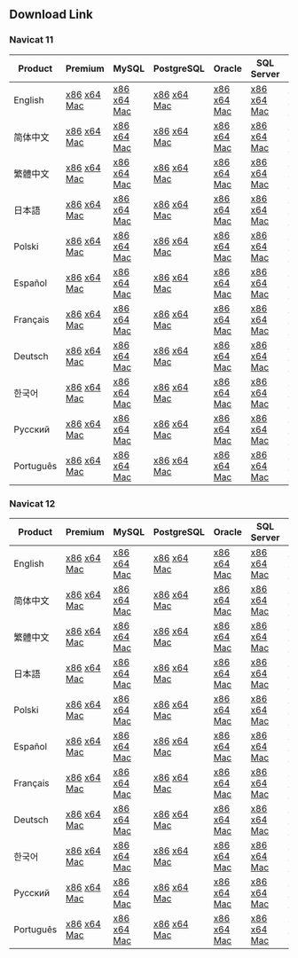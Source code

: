 ## Download Link

### Navicat 11

Product|Premium|MySQL|PostgreSQL|Oracle|SQL Server|SQLite|MariaDB
-------|-------|-----|----------|------|----------|------|-------
English|[x86](http://download.navicat.com/download/navicat112_premium_en_x86.exe) [x64](http://download.navicat.com/download/navicat112_premium_en_x64.exe) [Mac](http://download.navicat.com/download/navicat112_premium_en.dmg) |[x86](http://download.navicat.com/download/navicat112_mysql_en_x86.exe) [x64](http://download.navicat.com/download/navicat112_mysql_en_x64.exe) [Mac](http://download.navicat.com/download/navicat112_mysql_en.dmg) |[x86](http://download.navicat.com/download/navicat112_pgsql_en_x86.exe) [x64](http://download.navicat.com/download/navicat112_pgsql_en_x64.exe) [Mac](http://download.navicat.com/download/navicat112_pgsql_en.dmg) |[x86](http://download.navicat.com/download/navicat112_ora_en_x86.exe) [x64](http://download.navicat.com/download/navicat112_ora_en_x64.exe) [Mac](http://download.navicat.com/download/navicat112_ora_en.dmg) |[x86](http://download.navicat.com/download/navicat112_sqlserver_en_x86.exe) [x64](http://download.navicat.com/download/navicat112_sqlserver_en_x64.exe) [Mac](http://download.navicat.com/download/navicat112_sqlserver_en.dmg) |[x86](http://download.navicat.com/download/navicat112_sqlite_en_x86.exe) [x64](http://download.navicat.com/download/navicat112_sqlite_en_x64.exe) [Mac](http://download.navicat.com/download/navicat112_sqlite_en.dmg) |[x86](http://download.navicat.com/download/navicat112_mariadb_en_x86.exe) [x64](http://download.navicat.com/download/navicat112_mariadb_en_x64.exe) [Mac](http://download.navicat.com/download/navicat112_mariadb_en.dmg) 
简体中文|[x86](http://download.navicat.com/download/navicat112_premium_cs_x86.exe) [x64](http://download.navicat.com/download/navicat112_premium_cs_x64.exe) [Mac](http://download.navicat.com/download/navicat112_premium_cs.dmg) |[x86](http://download.navicat.com/download/navicat112_mysql_cs_x86.exe) [x64](http://download.navicat.com/download/navicat112_mysql_cs_x64.exe) [Mac](http://download.navicat.com/download/navicat112_mysql_cs.dmg) |[x86](http://download.navicat.com/download/navicat112_pgsql_cs_x86.exe) [x64](http://download.navicat.com/download/navicat112_pgsql_cs_x64.exe) [Mac](http://download.navicat.com/download/navicat112_pgsql_cs.dmg) |[x86](http://download.navicat.com/download/navicat112_ora_cs_x86.exe) [x64](http://download.navicat.com/download/navicat112_ora_cs_x64.exe) [Mac](http://download.navicat.com/download/navicat112_ora_cs.dmg) |[x86](http://download.navicat.com/download/navicat112_sqlserver_cs_x86.exe) [x64](http://download.navicat.com/download/navicat112_sqlserver_cs_x64.exe) [Mac](http://download.navicat.com/download/navicat112_sqlserver_cs.dmg) |[x86](http://download.navicat.com/download/navicat112_sqlite_cs_x86.exe) [x64](http://download.navicat.com/download/navicat112_sqlite_cs_x64.exe) [Mac](http://download.navicat.com/download/navicat112_sqlite_cs.dmg) |[x86](http://download.navicat.com/download/navicat112_mariadb_cs_x86.exe) [x64](http://download.navicat.com/download/navicat112_mariadb_cs_x64.exe) [Mac](http://download.navicat.com/download/navicat112_mariadb_cs.dmg) 
繁體中文|[x86](http://download.navicat.com/download/navicat112_premium_ct_x86.exe) [x64](http://download.navicat.com/download/navicat112_premium_ct_x64.exe) [Mac](http://download.navicat.com/download/navicat112_premium_ct.dmg) |[x86](http://download.navicat.com/download/navicat112_mysql_ct_x86.exe) [x64](http://download.navicat.com/download/navicat112_mysql_ct_x64.exe) [Mac](http://download.navicat.com/download/navicat112_mysql_ct.dmg) |[x86](http://download.navicat.com/download/navicat112_pgsql_ct_x86.exe) [x64](http://download.navicat.com/download/navicat112_pgsql_ct_x64.exe) [Mac](http://download.navicat.com/download/navicat112_pgsql_ct.dmg) |[x86](http://download.navicat.com/download/navicat112_ora_ct_x86.exe) [x64](http://download.navicat.com/download/navicat112_ora_ct_x64.exe) [Mac](http://download.navicat.com/download/navicat112_ora_ct.dmg) |[x86](http://download.navicat.com/download/navicat112_sqlserver_ct_x86.exe) [x64](http://download.navicat.com/download/navicat112_sqlserver_ct_x64.exe) [Mac](http://download.navicat.com/download/navicat112_sqlserver_ct.dmg) |[x86](http://download.navicat.com/download/navicat112_sqlite_ct_x86.exe) [x64](http://download.navicat.com/download/navicat112_sqlite_ct_x64.exe) [Mac](http://download.navicat.com/download/navicat112_sqlite_ct.dmg) |[x86](http://download.navicat.com/download/navicat112_mariadb_ct_x86.exe) [x64](http://download.navicat.com/download/navicat112_mariadb_ct_x64.exe) [Mac](http://download.navicat.com/download/navicat112_mariadb_ct.dmg) 
日本語|[x86](http://download.navicat.com/download/navicat112_premium_jp_x86.exe) [x64](http://download.navicat.com/download/navicat112_premium_jp_x64.exe) [Mac](http://download.navicat.com/download/navicat112_premium_jp.dmg) |[x86](http://download.navicat.com/download/navicat112_mysql_jp_x86.exe) [x64](http://download.navicat.com/download/navicat112_mysql_jp_x64.exe) [Mac](http://download.navicat.com/download/navicat112_mysql_jp.dmg) |[x86](http://download.navicat.com/download/navicat112_pgsql_jp_x86.exe) [x64](http://download.navicat.com/download/navicat112_pgsql_jp_x64.exe) [Mac](http://download.navicat.com/download/navicat112_pgsql_jp.dmg) |[x86](http://download.navicat.com/download/navicat112_ora_jp_x86.exe) [x64](http://download.navicat.com/download/navicat112_ora_jp_x64.exe) [Mac](http://download.navicat.com/download/navicat112_ora_jp.dmg) |[x86](http://download.navicat.com/download/navicat112_sqlserver_jp_x86.exe) [x64](http://download.navicat.com/download/navicat112_sqlserver_jp_x64.exe) [Mac](http://download.navicat.com/download/navicat112_sqlserver_jp.dmg) |[x86](http://download.navicat.com/download/navicat112_sqlite_jp_x86.exe) [x64](http://download.navicat.com/download/navicat112_sqlite_jp_x64.exe) [Mac](http://download.navicat.com/download/navicat112_sqlite_jp.dmg) |[x86](http://download.navicat.com/download/navicat112_mariadb_jp_x86.exe) [x64](http://download.navicat.com/download/navicat112_mariadb_jp_x64.exe) [Mac](http://download.navicat.com/download/navicat112_mariadb_jp.dmg) 
Polski|[x86](http://download.navicat.com/download/navicat112_premium_pl_x86.exe) [x64](http://download.navicat.com/download/navicat112_premium_pl_x64.exe) [Mac](http://download.navicat.com/download/navicat112_premium_pl.dmg) |[x86](http://download.navicat.com/download/navicat112_mysql_pl_x86.exe) [x64](http://download.navicat.com/download/navicat112_mysql_pl_x64.exe) [Mac](http://download.navicat.com/download/navicat112_mysql_pl.dmg) |[x86](http://download.navicat.com/download/navicat112_pgsql_pl_x86.exe) [x64](http://download.navicat.com/download/navicat112_pgsql_pl_x64.exe) [Mac](http://download.navicat.com/download/navicat112_pgsql_pl.dmg) |[x86](http://download.navicat.com/download/navicat112_ora_pl_x86.exe) [x64](http://download.navicat.com/download/navicat112_ora_pl_x64.exe) [Mac](http://download.navicat.com/download/navicat112_ora_pl.dmg) |[x86](http://download.navicat.com/download/navicat112_sqlserver_pl_x86.exe) [x64](http://download.navicat.com/download/navicat112_sqlserver_pl_x64.exe) [Mac](http://download.navicat.com/download/navicat112_sqlserver_pl.dmg) |[x86](http://download.navicat.com/download/navicat112_sqlite_pl_x86.exe) [x64](http://download.navicat.com/download/navicat112_sqlite_pl_x64.exe) [Mac](http://download.navicat.com/download/navicat112_sqlite_pl.dmg) |[x86](http://download.navicat.com/download/navicat112_mariadb_pl_x86.exe) [x64](http://download.navicat.com/download/navicat112_mariadb_pl_x64.exe) [Mac](http://download.navicat.com/download/navicat112_mariadb_pl.dmg) 
Español|[x86](http://download.navicat.com/download/navicat112_premium_es_x86.exe) [x64](http://download.navicat.com/download/navicat112_premium_es_x64.exe) [Mac](http://download.navicat.com/download/navicat112_premium_es.dmg) |[x86](http://download.navicat.com/download/navicat112_mysql_es_x86.exe) [x64](http://download.navicat.com/download/navicat112_mysql_es_x64.exe) [Mac](http://download.navicat.com/download/navicat112_mysql_es.dmg) |[x86](http://download.navicat.com/download/navicat112_pgsql_es_x86.exe) [x64](http://download.navicat.com/download/navicat112_pgsql_es_x64.exe) [Mac](http://download.navicat.com/download/navicat112_pgsql_es.dmg) |[x86](http://download.navicat.com/download/navicat112_ora_es_x86.exe) [x64](http://download.navicat.com/download/navicat112_ora_es_x64.exe) [Mac](http://download.navicat.com/download/navicat112_ora_es.dmg) |[x86](http://download.navicat.com/download/navicat112_sqlserver_es_x86.exe) [x64](http://download.navicat.com/download/navicat112_sqlserver_es_x64.exe) [Mac](http://download.navicat.com/download/navicat112_sqlserver_es.dmg) |[x86](http://download.navicat.com/download/navicat112_sqlite_es_x86.exe) [x64](http://download.navicat.com/download/navicat112_sqlite_es_x64.exe) [Mac](http://download.navicat.com/download/navicat112_sqlite_es.dmg) |[x86](http://download.navicat.com/download/navicat112_mariadb_es_x86.exe) [x64](http://download.navicat.com/download/navicat112_mariadb_es_x64.exe) [Mac](http://download.navicat.com/download/navicat112_mariadb_es.dmg) 
Français|[x86](http://download.navicat.com/download/navicat112_premium_fr_x86.exe) [x64](http://download.navicat.com/download/navicat112_premium_fr_x64.exe) [Mac](http://download.navicat.com/download/navicat112_premium_fr.dmg) |[x86](http://download.navicat.com/download/navicat112_mysql_fr_x86.exe) [x64](http://download.navicat.com/download/navicat112_mysql_fr_x64.exe) [Mac](http://download.navicat.com/download/navicat112_mysql_fr.dmg) |[x86](http://download.navicat.com/download/navicat112_pgsql_fr_x86.exe) [x64](http://download.navicat.com/download/navicat112_pgsql_fr_x64.exe) [Mac](http://download.navicat.com/download/navicat112_pgsql_fr.dmg) |[x86](http://download.navicat.com/download/navicat112_ora_fr_x86.exe) [x64](http://download.navicat.com/download/navicat112_ora_fr_x64.exe) [Mac](http://download.navicat.com/download/navicat112_ora_fr.dmg) |[x86](http://download.navicat.com/download/navicat112_sqlserver_fr_x86.exe) [x64](http://download.navicat.com/download/navicat112_sqlserver_fr_x64.exe) [Mac](http://download.navicat.com/download/navicat112_sqlserver_fr.dmg) |[x86](http://download.navicat.com/download/navicat112_sqlite_fr_x86.exe) [x64](http://download.navicat.com/download/navicat112_sqlite_fr_x64.exe) [Mac](http://download.navicat.com/download/navicat112_sqlite_fr.dmg) |[x86](http://download.navicat.com/download/navicat112_mariadb_fr_x86.exe) [x64](http://download.navicat.com/download/navicat112_mariadb_fr_x64.exe) [Mac](http://download.navicat.com/download/navicat112_mariadb_fr.dmg) 
Deutsch|[x86](http://download.navicat.com/download/navicat112_premium_de_x86.exe) [x64](http://download.navicat.com/download/navicat112_premium_de_x64.exe) [Mac](http://download.navicat.com/download/navicat112_premium_de.dmg) |[x86](http://download.navicat.com/download/navicat112_mysql_de_x86.exe) [x64](http://download.navicat.com/download/navicat112_mysql_de_x64.exe) [Mac](http://download.navicat.com/download/navicat112_mysql_de.dmg) |[x86](http://download.navicat.com/download/navicat112_pgsql_de_x86.exe) [x64](http://download.navicat.com/download/navicat112_pgsql_de_x64.exe) [Mac](http://download.navicat.com/download/navicat112_pgsql_de.dmg) |[x86](http://download.navicat.com/download/navicat112_ora_de_x86.exe) [x64](http://download.navicat.com/download/navicat112_ora_de_x64.exe) [Mac](http://download.navicat.com/download/navicat112_ora_de.dmg) |[x86](http://download.navicat.com/download/navicat112_sqlserver_de_x86.exe) [x64](http://download.navicat.com/download/navicat112_sqlserver_de_x64.exe) [Mac](http://download.navicat.com/download/navicat112_sqlserver_de.dmg) |[x86](http://download.navicat.com/download/navicat112_sqlite_de_x86.exe) [x64](http://download.navicat.com/download/navicat112_sqlite_de_x64.exe) [Mac](http://download.navicat.com/download/navicat112_sqlite_de.dmg) |[x86](http://download.navicat.com/download/navicat112_mariadb_de_x86.exe) [x64](http://download.navicat.com/download/navicat112_mariadb_de_x64.exe) [Mac](http://download.navicat.com/download/navicat112_mariadb_de.dmg) 
한국어|[x86](http://download.navicat.com/download/navicat112_premium_kr_x86.exe) [x64](http://download.navicat.com/download/navicat112_premium_kr_x64.exe) [Mac](http://download.navicat.com/download/navicat112_premium_kr.dmg) |[x86](http://download.navicat.com/download/navicat112_mysql_kr_x86.exe) [x64](http://download.navicat.com/download/navicat112_mysql_kr_x64.exe) [Mac](http://download.navicat.com/download/navicat112_mysql_kr.dmg) |[x86](http://download.navicat.com/download/navicat112_pgsql_kr_x86.exe) [x64](http://download.navicat.com/download/navicat112_pgsql_kr_x64.exe) [Mac](http://download.navicat.com/download/navicat112_pgsql_kr.dmg) |[x86](http://download.navicat.com/download/navicat112_ora_kr_x86.exe) [x64](http://download.navicat.com/download/navicat112_ora_kr_x64.exe) [Mac](http://download.navicat.com/download/navicat112_ora_kr.dmg) |[x86](http://download.navicat.com/download/navicat112_sqlserver_kr_x86.exe) [x64](http://download.navicat.com/download/navicat112_sqlserver_kr_x64.exe) [Mac](http://download.navicat.com/download/navicat112_sqlserver_kr.dmg) |[x86](http://download.navicat.com/download/navicat112_sqlite_kr_x86.exe) [x64](http://download.navicat.com/download/navicat112_sqlite_kr_x64.exe) [Mac](http://download.navicat.com/download/navicat112_sqlite_kr.dmg) |[x86](http://download.navicat.com/download/navicat112_mariadb_kr_x86.exe) [x64](http://download.navicat.com/download/navicat112_mariadb_kr_x64.exe) [Mac](http://download.navicat.com/download/navicat112_mariadb_kr.dmg) 
Русский|[x86](http://download.navicat.com/download/navicat112_premium_ru_x86.exe) [x64](http://download.navicat.com/download/navicat112_premium_ru_x64.exe) [Mac](http://download.navicat.com/download/navicat112_premium_ru.dmg) |[x86](http://download.navicat.com/download/navicat112_mysql_ru_x86.exe) [x64](http://download.navicat.com/download/navicat112_mysql_ru_x64.exe) [Mac](http://download.navicat.com/download/navicat112_mysql_ru.dmg) |[x86](http://download.navicat.com/download/navicat112_pgsql_ru_x86.exe) [x64](http://download.navicat.com/download/navicat112_pgsql_ru_x64.exe) [Mac](http://download.navicat.com/download/navicat112_pgsql_ru.dmg) |[x86](http://download.navicat.com/download/navicat112_ora_ru_x86.exe) [x64](http://download.navicat.com/download/navicat112_ora_ru_x64.exe) [Mac](http://download.navicat.com/download/navicat112_ora_ru.dmg) |[x86](http://download.navicat.com/download/navicat112_sqlserver_ru_x86.exe) [x64](http://download.navicat.com/download/navicat112_sqlserver_ru_x64.exe) [Mac](http://download.navicat.com/download/navicat112_sqlserver_ru.dmg) |[x86](http://download.navicat.com/download/navicat112_sqlite_ru_x86.exe) [x64](http://download.navicat.com/download/navicat112_sqlite_ru_x64.exe) [Mac](http://download.navicat.com/download/navicat112_sqlite_ru.dmg) |[x86](http://download.navicat.com/download/navicat112_mariadb_ru_x86.exe) [x64](http://download.navicat.com/download/navicat112_mariadb_ru_x64.exe) [Mac](http://download.navicat.com/download/navicat112_mariadb_ru.dmg) 
Português|[x86](http://download.navicat.com/download/navicat112_premium_pt_x86.exe) [x64](http://download.navicat.com/download/navicat112_premium_pt_x64.exe) [Mac](http://download.navicat.com/download/navicat112_premium_pt.dmg) |[x86](http://download.navicat.com/download/navicat112_mysql_pt_x86.exe) [x64](http://download.navicat.com/download/navicat112_mysql_pt_x64.exe) [Mac](http://download.navicat.com/download/navicat112_mysql_pt.dmg) |[x86](http://download.navicat.com/download/navicat112_pgsql_pt_x86.exe) [x64](http://download.navicat.com/download/navicat112_pgsql_pt_x64.exe) [Mac](http://download.navicat.com/download/navicat112_pgsql_pt.dmg) |[x86](http://download.navicat.com/download/navicat112_ora_pt_x86.exe) [x64](http://download.navicat.com/download/navicat112_ora_pt_x64.exe) [Mac](http://download.navicat.com/download/navicat112_ora_pt.dmg) |[x86](http://download.navicat.com/download/navicat112_sqlserver_pt_x86.exe) [x64](http://download.navicat.com/download/navicat112_sqlserver_pt_x64.exe) [Mac](http://download.navicat.com/download/navicat112_sqlserver_pt.dmg) |[x86](http://download.navicat.com/download/navicat112_sqlite_pt_x86.exe) [x64](http://download.navicat.com/download/navicat112_sqlite_pt_x64.exe) [Mac](http://download.navicat.com/download/navicat112_sqlite_pt.dmg) |[x86](http://download.navicat.com/download/navicat112_mariadb_pt_x86.exe) [x64](http://download.navicat.com/download/navicat112_mariadb_pt_x64.exe) [Mac](http://download.navicat.com/download/navicat112_mariadb_pt.dmg) 

### Navicat 12

Product|Premium|MySQL|PostgreSQL|Oracle|SQL Server|SQLite|MariaDB|MongoDB
-------|-------|-----|----------|------|----------|------|-------|-------
English|[x86](http://download.navicat.com/download/navicat121_premium_en_x86.exe) [x64](http://download.navicat.com/download/navicat121_premium_en_x64.exe) [Mac](http://download.navicat.com/download/navicat121_premium_en.dmg) |[x86](http://download.navicat.com/download/navicat121_mysql_en_x86.exe) [x64](http://download.navicat.com/download/navicat121_mysql_en_x64.exe) [Mac](http://download.navicat.com/download/navicat121_mysql_en.dmg) |[x86](http://download.navicat.com/download/navicat121_pgsql_en_x86.exe) [x64](http://download.navicat.com/download/navicat121_pgsql_en_x64.exe) [Mac](http://download.navicat.com/download/navicat121_pgsql_en.dmg) |[x86](http://download.navicat.com/download/navicat121_ora_en_x86.exe) [x64](http://download.navicat.com/download/navicat121_ora_en_x64.exe) [Mac](http://download.navicat.com/download/navicat121_ora_en.dmg) |[x86](http://download.navicat.com/download/navicat121_sqlserver_en_x86.exe) [x64](http://download.navicat.com/download/navicat121_sqlserver_en_x64.exe) [Mac](http://download.navicat.com/download/navicat121_sqlserver_en.dmg) |[x86](http://download.navicat.com/download/navicat121_sqlite_en_x86.exe) [x64](http://download.navicat.com/download/navicat121_sqlite_en_x64.exe) [Mac](http://download.navicat.com/download/navicat121_sqlite_en.dmg) |[x86](http://download.navicat.com/download/navicat121_mariadb_en_x86.exe) [x64](http://download.navicat.com/download/navicat121_mariadb_en_x64.exe) [Mac](http://download.navicat.com/download/navicat121_mariadb_en.dmg) |[x86](http://download.navicat.com/download/navicat121_mongodb_en_x86.exe) [x64](http://download.navicat.com/download/navicat121_mongodb_en_x64.exe) [Mac](http://download.navicat.com/download/navicat121_mongodb_en.dmg) 
简体中文|[x86](http://download.navicat.com/download/navicat121_premium_cs_x86.exe) [x64](http://download.navicat.com/download/navicat121_premium_cs_x64.exe) [Mac](http://download.navicat.com/download/navicat121_premium_cs.dmg) |[x86](http://download.navicat.com/download/navicat121_mysql_cs_x86.exe) [x64](http://download.navicat.com/download/navicat121_mysql_cs_x64.exe) [Mac](http://download.navicat.com/download/navicat121_mysql_cs.dmg) |[x86](http://download.navicat.com/download/navicat121_pgsql_cs_x86.exe) [x64](http://download.navicat.com/download/navicat121_pgsql_cs_x64.exe) [Mac](http://download.navicat.com/download/navicat121_pgsql_cs.dmg) |[x86](http://download.navicat.com/download/navicat121_ora_cs_x86.exe) [x64](http://download.navicat.com/download/navicat121_ora_cs_x64.exe) [Mac](http://download.navicat.com/download/navicat121_ora_cs.dmg) |[x86](http://download.navicat.com/download/navicat121_sqlserver_cs_x86.exe) [x64](http://download.navicat.com/download/navicat121_sqlserver_cs_x64.exe) [Mac](http://download.navicat.com/download/navicat121_sqlserver_cs.dmg) |[x86](http://download.navicat.com/download/navicat121_sqlite_cs_x86.exe) [x64](http://download.navicat.com/download/navicat121_sqlite_cs_x64.exe) [Mac](http://download.navicat.com/download/navicat121_sqlite_cs.dmg) |[x86](http://download.navicat.com/download/navicat121_mariadb_cs_x86.exe) [x64](http://download.navicat.com/download/navicat121_mariadb_cs_x64.exe) [Mac](http://download.navicat.com/download/navicat121_mariadb_cs.dmg) |[x86](http://download.navicat.com/download/navicat121_mongodb_cs_x86.exe) [x64](http://download.navicat.com/download/navicat121_mongodb_cs_x64.exe) [Mac](http://download.navicat.com/download/navicat121_mongodb_cs.dmg) 
繁體中文|[x86](http://download.navicat.com/download/navicat121_premium_ct_x86.exe) [x64](http://download.navicat.com/download/navicat121_premium_ct_x64.exe) [Mac](http://download.navicat.com/download/navicat121_premium_ct.dmg) |[x86](http://download.navicat.com/download/navicat121_mysql_ct_x86.exe) [x64](http://download.navicat.com/download/navicat121_mysql_ct_x64.exe) [Mac](http://download.navicat.com/download/navicat121_mysql_ct.dmg) |[x86](http://download.navicat.com/download/navicat121_pgsql_ct_x86.exe) [x64](http://download.navicat.com/download/navicat121_pgsql_ct_x64.exe) [Mac](http://download.navicat.com/download/navicat121_pgsql_ct.dmg) |[x86](http://download.navicat.com/download/navicat121_ora_ct_x86.exe) [x64](http://download.navicat.com/download/navicat121_ora_ct_x64.exe) [Mac](http://download.navicat.com/download/navicat121_ora_ct.dmg) |[x86](http://download.navicat.com/download/navicat121_sqlserver_ct_x86.exe) [x64](http://download.navicat.com/download/navicat121_sqlserver_ct_x64.exe) [Mac](http://download.navicat.com/download/navicat121_sqlserver_ct.dmg) |[x86](http://download.navicat.com/download/navicat121_sqlite_ct_x86.exe) [x64](http://download.navicat.com/download/navicat121_sqlite_ct_x64.exe) [Mac](http://download.navicat.com/download/navicat121_sqlite_ct.dmg) |[x86](http://download.navicat.com/download/navicat121_mariadb_ct_x86.exe) [x64](http://download.navicat.com/download/navicat121_mariadb_ct_x64.exe) [Mac](http://download.navicat.com/download/navicat121_mariadb_ct.dmg) |[x86](http://download.navicat.com/download/navicat121_mongodb_ct_x86.exe) [x64](http://download.navicat.com/download/navicat121_mongodb_ct_x64.exe) [Mac](http://download.navicat.com/download/navicat121_mongodb_ct.dmg) 
日本語|[x86](http://download.navicat.com/download/navicat121_premium_jp_x86.exe) [x64](http://download.navicat.com/download/navicat121_premium_jp_x64.exe) [Mac](http://download.navicat.com/download/navicat121_premium_jp.dmg) |[x86](http://download.navicat.com/download/navicat121_mysql_jp_x86.exe) [x64](http://download.navicat.com/download/navicat121_mysql_jp_x64.exe) [Mac](http://download.navicat.com/download/navicat121_mysql_jp.dmg) |[x86](http://download.navicat.com/download/navicat121_pgsql_jp_x86.exe) [x64](http://download.navicat.com/download/navicat121_pgsql_jp_x64.exe) [Mac](http://download.navicat.com/download/navicat121_pgsql_jp.dmg) |[x86](http://download.navicat.com/download/navicat121_ora_jp_x86.exe) [x64](http://download.navicat.com/download/navicat121_ora_jp_x64.exe) [Mac](http://download.navicat.com/download/navicat121_ora_jp.dmg) |[x86](http://download.navicat.com/download/navicat121_sqlserver_jp_x86.exe) [x64](http://download.navicat.com/download/navicat121_sqlserver_jp_x64.exe) [Mac](http://download.navicat.com/download/navicat121_sqlserver_jp.dmg) |[x86](http://download.navicat.com/download/navicat121_sqlite_jp_x86.exe) [x64](http://download.navicat.com/download/navicat121_sqlite_jp_x64.exe) [Mac](http://download.navicat.com/download/navicat121_sqlite_jp.dmg) |[x86](http://download.navicat.com/download/navicat121_mariadb_jp_x86.exe) [x64](http://download.navicat.com/download/navicat121_mariadb_jp_x64.exe) [Mac](http://download.navicat.com/download/navicat121_mariadb_jp.dmg) |[x86](http://download.navicat.com/download/navicat121_mongodb_jp_x86.exe) [x64](http://download.navicat.com/download/navicat121_mongodb_jp_x64.exe) [Mac](http://download.navicat.com/download/navicat121_mongodb_jp.dmg) 
Polski|[x86](http://download.navicat.com/download/navicat121_premium_pl_x86.exe) [x64](http://download.navicat.com/download/navicat121_premium_pl_x64.exe) [Mac](http://download.navicat.com/download/navicat121_premium_pl.dmg) |[x86](http://download.navicat.com/download/navicat121_mysql_pl_x86.exe) [x64](http://download.navicat.com/download/navicat121_mysql_pl_x64.exe) [Mac](http://download.navicat.com/download/navicat121_mysql_pl.dmg) |[x86](http://download.navicat.com/download/navicat121_pgsql_pl_x86.exe) [x64](http://download.navicat.com/download/navicat121_pgsql_pl_x64.exe) [Mac](http://download.navicat.com/download/navicat121_pgsql_pl.dmg) |[x86](http://download.navicat.com/download/navicat121_ora_pl_x86.exe) [x64](http://download.navicat.com/download/navicat121_ora_pl_x64.exe) [Mac](http://download.navicat.com/download/navicat121_ora_pl.dmg) |[x86](http://download.navicat.com/download/navicat121_sqlserver_pl_x86.exe) [x64](http://download.navicat.com/download/navicat121_sqlserver_pl_x64.exe) [Mac](http://download.navicat.com/download/navicat121_sqlserver_pl.dmg) |[x86](http://download.navicat.com/download/navicat121_sqlite_pl_x86.exe) [x64](http://download.navicat.com/download/navicat121_sqlite_pl_x64.exe) [Mac](http://download.navicat.com/download/navicat121_sqlite_pl.dmg) |[x86](http://download.navicat.com/download/navicat121_mariadb_pl_x86.exe) [x64](http://download.navicat.com/download/navicat121_mariadb_pl_x64.exe) [Mac](http://download.navicat.com/download/navicat121_mariadb_pl.dmg) |[x86](http://download.navicat.com/download/navicat121_mongodb_pl_x86.exe) [x64](http://download.navicat.com/download/navicat121_mongodb_pl_x64.exe) [Mac](http://download.navicat.com/download/navicat121_mongodb_pl.dmg) 
Español|[x86](http://download.navicat.com/download/navicat121_premium_es_x86.exe) [x64](http://download.navicat.com/download/navicat121_premium_es_x64.exe) [Mac](http://download.navicat.com/download/navicat121_premium_es.dmg) |[x86](http://download.navicat.com/download/navicat121_mysql_es_x86.exe) [x64](http://download.navicat.com/download/navicat121_mysql_es_x64.exe) [Mac](http://download.navicat.com/download/navicat121_mysql_es.dmg) |[x86](http://download.navicat.com/download/navicat121_pgsql_es_x86.exe) [x64](http://download.navicat.com/download/navicat121_pgsql_es_x64.exe) [Mac](http://download.navicat.com/download/navicat121_pgsql_es.dmg) |[x86](http://download.navicat.com/download/navicat121_ora_es_x86.exe) [x64](http://download.navicat.com/download/navicat121_ora_es_x64.exe) [Mac](http://download.navicat.com/download/navicat121_ora_es.dmg) |[x86](http://download.navicat.com/download/navicat121_sqlserver_es_x86.exe) [x64](http://download.navicat.com/download/navicat121_sqlserver_es_x64.exe) [Mac](http://download.navicat.com/download/navicat121_sqlserver_es.dmg) |[x86](http://download.navicat.com/download/navicat121_sqlite_es_x86.exe) [x64](http://download.navicat.com/download/navicat121_sqlite_es_x64.exe) [Mac](http://download.navicat.com/download/navicat121_sqlite_es.dmg) |[x86](http://download.navicat.com/download/navicat121_mariadb_es_x86.exe) [x64](http://download.navicat.com/download/navicat121_mariadb_es_x64.exe) [Mac](http://download.navicat.com/download/navicat121_mariadb_es.dmg) |[x86](http://download.navicat.com/download/navicat121_mongodb_es_x86.exe) [x64](http://download.navicat.com/download/navicat121_mongodb_es_x64.exe) [Mac](http://download.navicat.com/download/navicat121_mongodb_es.dmg) 
Français|[x86](http://download.navicat.com/download/navicat121_premium_fr_x86.exe) [x64](http://download.navicat.com/download/navicat121_premium_fr_x64.exe) [Mac](http://download.navicat.com/download/navicat121_premium_fr.dmg) |[x86](http://download.navicat.com/download/navicat121_mysql_fr_x86.exe) [x64](http://download.navicat.com/download/navicat121_mysql_fr_x64.exe) [Mac](http://download.navicat.com/download/navicat121_mysql_fr.dmg) |[x86](http://download.navicat.com/download/navicat121_pgsql_fr_x86.exe) [x64](http://download.navicat.com/download/navicat121_pgsql_fr_x64.exe) [Mac](http://download.navicat.com/download/navicat121_pgsql_fr.dmg) |[x86](http://download.navicat.com/download/navicat121_ora_fr_x86.exe) [x64](http://download.navicat.com/download/navicat121_ora_fr_x64.exe) [Mac](http://download.navicat.com/download/navicat121_ora_fr.dmg) |[x86](http://download.navicat.com/download/navicat121_sqlserver_fr_x86.exe) [x64](http://download.navicat.com/download/navicat121_sqlserver_fr_x64.exe) [Mac](http://download.navicat.com/download/navicat121_sqlserver_fr.dmg) |[x86](http://download.navicat.com/download/navicat121_sqlite_fr_x86.exe) [x64](http://download.navicat.com/download/navicat121_sqlite_fr_x64.exe) [Mac](http://download.navicat.com/download/navicat121_sqlite_fr.dmg) |[x86](http://download.navicat.com/download/navicat121_mariadb_fr_x86.exe) [x64](http://download.navicat.com/download/navicat121_mariadb_fr_x64.exe) [Mac](http://download.navicat.com/download/navicat121_mariadb_fr.dmg) |[x86](http://download.navicat.com/download/navicat121_mongodb_fr_x86.exe) [x64](http://download.navicat.com/download/navicat121_mongodb_fr_x64.exe) [Mac](http://download.navicat.com/download/navicat121_mongodb_fr.dmg) 
Deutsch|[x86](http://download.navicat.com/download/navicat121_premium_de_x86.exe) [x64](http://download.navicat.com/download/navicat121_premium_de_x64.exe) [Mac](http://download.navicat.com/download/navicat121_premium_de.dmg) |[x86](http://download.navicat.com/download/navicat121_mysql_de_x86.exe) [x64](http://download.navicat.com/download/navicat121_mysql_de_x64.exe) [Mac](http://download.navicat.com/download/navicat121_mysql_de.dmg) |[x86](http://download.navicat.com/download/navicat121_pgsql_de_x86.exe) [x64](http://download.navicat.com/download/navicat121_pgsql_de_x64.exe) [Mac](http://download.navicat.com/download/navicat121_pgsql_de.dmg) |[x86](http://download.navicat.com/download/navicat121_ora_de_x86.exe) [x64](http://download.navicat.com/download/navicat121_ora_de_x64.exe) [Mac](http://download.navicat.com/download/navicat121_ora_de.dmg) |[x86](http://download.navicat.com/download/navicat121_sqlserver_de_x86.exe) [x64](http://download.navicat.com/download/navicat121_sqlserver_de_x64.exe) [Mac](http://download.navicat.com/download/navicat121_sqlserver_de.dmg) |[x86](http://download.navicat.com/download/navicat121_sqlite_de_x86.exe) [x64](http://download.navicat.com/download/navicat121_sqlite_de_x64.exe) [Mac](http://download.navicat.com/download/navicat121_sqlite_de.dmg) |[x86](http://download.navicat.com/download/navicat121_mariadb_de_x86.exe) [x64](http://download.navicat.com/download/navicat121_mariadb_de_x64.exe) [Mac](http://download.navicat.com/download/navicat121_mariadb_de.dmg) |[x86](http://download.navicat.com/download/navicat121_mongodb_de_x86.exe) [x64](http://download.navicat.com/download/navicat121_mongodb_de_x64.exe) [Mac](http://download.navicat.com/download/navicat121_mongodb_de.dmg) 
한국어|[x86](http://download.navicat.com/download/navicat121_premium_kr_x86.exe) [x64](http://download.navicat.com/download/navicat121_premium_kr_x64.exe) [Mac](http://download.navicat.com/download/navicat121_premium_kr.dmg) |[x86](http://download.navicat.com/download/navicat121_mysql_kr_x86.exe) [x64](http://download.navicat.com/download/navicat121_mysql_kr_x64.exe) [Mac](http://download.navicat.com/download/navicat121_mysql_kr.dmg) |[x86](http://download.navicat.com/download/navicat121_pgsql_kr_x86.exe) [x64](http://download.navicat.com/download/navicat121_pgsql_kr_x64.exe) [Mac](http://download.navicat.com/download/navicat121_pgsql_kr.dmg) |[x86](http://download.navicat.com/download/navicat121_ora_kr_x86.exe) [x64](http://download.navicat.com/download/navicat121_ora_kr_x64.exe) [Mac](http://download.navicat.com/download/navicat121_ora_kr.dmg) |[x86](http://download.navicat.com/download/navicat121_sqlserver_kr_x86.exe) [x64](http://download.navicat.com/download/navicat121_sqlserver_kr_x64.exe) [Mac](http://download.navicat.com/download/navicat121_sqlserver_kr.dmg) |[x86](http://download.navicat.com/download/navicat121_sqlite_kr_x86.exe) [x64](http://download.navicat.com/download/navicat121_sqlite_kr_x64.exe) [Mac](http://download.navicat.com/download/navicat121_sqlite_kr.dmg) |[x86](http://download.navicat.com/download/navicat121_mariadb_kr_x86.exe) [x64](http://download.navicat.com/download/navicat121_mariadb_kr_x64.exe) [Mac](http://download.navicat.com/download/navicat121_mariadb_kr.dmg) |[x86](http://download.navicat.com/download/navicat121_mongodb_kr_x86.exe) [x64](http://download.navicat.com/download/navicat121_mongodb_kr_x64.exe) [Mac](http://download.navicat.com/download/navicat121_mongodb_kr.dmg) 
Русский|[x86](http://download.navicat.com/download/navicat121_premium_ru_x86.exe) [x64](http://download.navicat.com/download/navicat121_premium_ru_x64.exe) [Mac](http://download.navicat.com/download/navicat121_premium_ru.dmg) |[x86](http://download.navicat.com/download/navicat121_mysql_ru_x86.exe) [x64](http://download.navicat.com/download/navicat121_mysql_ru_x64.exe) [Mac](http://download.navicat.com/download/navicat121_mysql_ru.dmg) |[x86](http://download.navicat.com/download/navicat121_pgsql_ru_x86.exe) [x64](http://download.navicat.com/download/navicat121_pgsql_ru_x64.exe) [Mac](http://download.navicat.com/download/navicat121_pgsql_ru.dmg) |[x86](http://download.navicat.com/download/navicat121_ora_ru_x86.exe) [x64](http://download.navicat.com/download/navicat121_ora_ru_x64.exe) [Mac](http://download.navicat.com/download/navicat121_ora_ru.dmg) |[x86](http://download.navicat.com/download/navicat121_sqlserver_ru_x86.exe) [x64](http://download.navicat.com/download/navicat121_sqlserver_ru_x64.exe) [Mac](http://download.navicat.com/download/navicat121_sqlserver_ru.dmg) |[x86](http://download.navicat.com/download/navicat121_sqlite_ru_x86.exe) [x64](http://download.navicat.com/download/navicat121_sqlite_ru_x64.exe) [Mac](http://download.navicat.com/download/navicat121_sqlite_ru.dmg) |[x86](http://download.navicat.com/download/navicat121_mariadb_ru_x86.exe) [x64](http://download.navicat.com/download/navicat121_mariadb_ru_x64.exe) [Mac](http://download.navicat.com/download/navicat121_mariadb_ru.dmg) |[x86](http://download.navicat.com/download/navicat121_mongodb_ru_x86.exe) [x64](http://download.navicat.com/download/navicat121_mongodb_ru_x64.exe) [Mac](http://download.navicat.com/download/navicat121_mongodb_ru.dmg) 
Português|[x86](http://download.navicat.com/download/navicat121_premium_pt_x86.exe) [x64](http://download.navicat.com/download/navicat121_premium_pt_x64.exe) [Mac](http://download.navicat.com/download/navicat121_premium_pt.dmg) |[x86](http://download.navicat.com/download/navicat121_mysql_pt_x86.exe) [x64](http://download.navicat.com/download/navicat121_mysql_pt_x64.exe) [Mac](http://download.navicat.com/download/navicat121_mysql_pt.dmg) |[x86](http://download.navicat.com/download/navicat121_pgsql_pt_x86.exe) [x64](http://download.navicat.com/download/navicat121_pgsql_pt_x64.exe) [Mac](http://download.navicat.com/download/navicat121_pgsql_pt.dmg) |[x86](http://download.navicat.com/download/navicat121_ora_pt_x86.exe) [x64](http://download.navicat.com/download/navicat121_ora_pt_x64.exe) [Mac](http://download.navicat.com/download/navicat121_ora_pt.dmg) |[x86](http://download.navicat.com/download/navicat121_sqlserver_pt_x86.exe) [x64](http://download.navicat.com/download/navicat121_sqlserver_pt_x64.exe) [Mac](http://download.navicat.com/download/navicat121_sqlserver_pt.dmg) |[x86](http://download.navicat.com/download/navicat121_sqlite_pt_x86.exe) [x64](http://download.navicat.com/download/navicat121_sqlite_pt_x64.exe) [Mac](http://download.navicat.com/download/navicat121_sqlite_pt.dmg) |[x86](http://download.navicat.com/download/navicat121_mariadb_pt_x86.exe) [x64](http://download.navicat.com/download/navicat121_mariadb_pt_x64.exe) [Mac](http://download.navicat.com/download/navicat121_mariadb_pt.dmg) |[x86](http://download.navicat.com/download/navicat121_mongodb_pt_x86.exe) [x64](http://download.navicat.com/download/navicat121_mongodb_pt_x64.exe) [Mac](http://download.navicat.com/download/navicat121_mongodb_pt.dmg) 